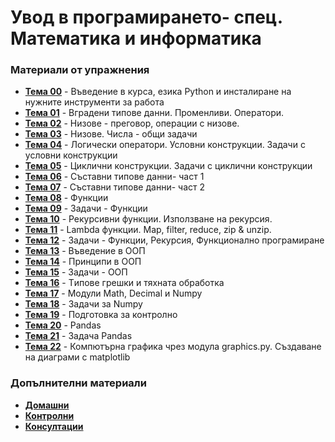 # Увод в програмирането- спец. Математика и информатика

### Материали от упражнения
- **[Тема 00](https://github.com/KristianIvanov24/Introduction_to_programming_FMI/tree/main/sem.00)** - Въведение в курса, езика Python и инсталиране на нужните инструменти за работа
- **[Тема 01](https://github.com/KristianIvanov24/Introduction_to_programming_FMI/tree/main/sem.01)** - Вградени типове данни. Променливи. Оператори.
- **[Тема 02](https://github.com/KristianIvanov24/Introduction_to_programming_FMI/tree/main/sem.02)** - Низове - преговор, операции с низове.
- **[Тема 03](https://github.com/KristianIvanov24/Introduction_to_programming_FMI/tree/main/sem.03)** - Низове. Числа - общи задачи
- **[Тема 04](https://github.com/KristianIvanov24/Introduction_to_programming_FMI/tree/main/sem.04)** - Логически оператори. Условни конструкции. Задачи с условни конструкции
- **[Тема 05](https://github.com/KristianIvanov24/Introduction_to_programming_FMI/tree/main/sem.05)** - Циклични конструкции. Задачи с циклични конструкции
- **[Тема 06](https://github.com/KristianIvanov24/Introduction_to_programming_FMI/tree/main/sem.06)** - Съставни типове данни- част 1
- **[Тема 07](https://github.com/KristianIvanov24/Introduction_to_programming_FMI/tree/main/sem.07)** - Съставни типове данни- част 2
- **[Тема 08](https://github.com/KristianIvanov24/Introduction_to_programming_FMI/tree/main/sem.08)** - Функции
- **[Тема 09](https://github.com/KristianIvanov24/Introduction_to_programming_FMI/tree/main/sem.09)** - Задачи - Функции
- **[Тема 10](https://github.com/KristianIvanov24/Introduction_to_programming_FMI/tree/main/sem.10)** - Рекурсивни функции. Използване на рекурсия.
- **[Тема 11](https://github.com/KristianIvanov24/Introduction_to_programming_FMI/tree/main/sem.11)** - Lambda функции. Мap, filter, reduce, zip & unzip.
- **[Тема 12](https://github.com/KristianIvanov24/Introduction_to_programming_FMI/tree/main/sem.12)** - Задачи - Функции, Рекурсия, Функционално програмиране
- **[Тема 13](https://github.com/KristianIvanov24/Introduction_to_programming_FMI/tree/main/sem.13)** - Въведение в ООП
- **[Тема 14](https://github.com/KristianIvanov24/Introduction_to_programming_FMI/tree/main/sem.14)** - Принципи в ООП
- **[Тема 15](https://github.com/KristianIvanov24/Introduction_to_programming_FMI/tree/main/sem.15)** - Задачи - ООП
- **[Тема 16](https://github.com/KristianIvanov24/Introduction_to_programming_FMI/tree/main/sem.16)** - Tипове грешки и тяхната обработка
- **[Тема 17](https://github.com/KristianIvanov24/Introduction_to_programming_FMI/tree/main/sem.17)** - Модули Math, Decimal и Numpy
- **[Тема 18](https://github.com/KristianIvanov24/Introduction_to_programming_FMI/tree/main/sem.18)** - Задачи за Numpy
- **[Тема 19](https://github.com/KristianIvanov24/Introduction_to_programming_FMI/tree/main/sem.19)** - Подготовка за контролно
- **[Тема 20](https://github.com/KristianIvanov24/Introduction_to_programming_FMI/tree/main/sem.20)** - Pandas
- **[Тема 21](https://github.com/KristianIvanov24/Introduction_to_programming_FMI/tree/main/sem.21)** - Задача Pandas
- **[Тема 22](https://github.com/KristianIvanov24/Introduction_to_programming_FMI/tree/main/sem.22)** - Компютърна графика чрез модула graphics.py. Създаване на диаграми с matplotlib


### Допълнителни материали
- **[Домашни](https://github.com/KristianIvanov24/Introduction_to_programming_FMI/tree/main/utils/homeworks)**
- **[Контролни](https://github.com/KristianIvanov24/Introduction_to_programming_FMI/tree/main/utils/tests)**
- **[Консултации](https://github.com/KristianIvanov24/Introduction_to_programming_FMI/tree/main/utils/consultations)**
